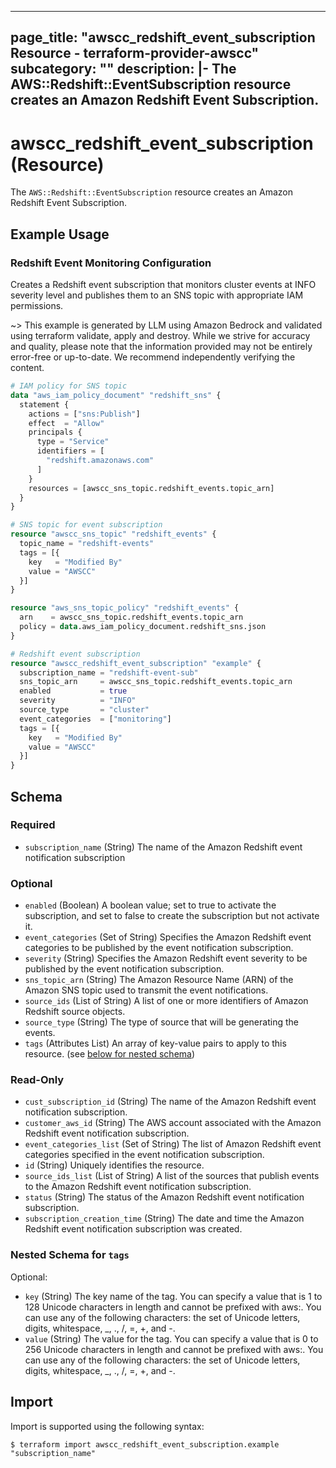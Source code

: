 
---
page_title: "awscc_redshift_event_subscription Resource - terraform-provider-awscc"
subcategory: ""
description: |-
  The AWS::Redshift::EventSubscription resource creates an Amazon Redshift Event Subscription.
---

# awscc_redshift_event_subscription (Resource)

The `AWS::Redshift::EventSubscription` resource creates an Amazon Redshift Event Subscription.

## Example Usage

### Redshift Event Monitoring Configuration

Creates a Redshift event subscription that monitors cluster events at INFO severity level and publishes them to an SNS topic with appropriate IAM permissions.

~> This example is generated by LLM using Amazon Bedrock and validated using terraform validate, apply and destroy. While we strive for accuracy and quality, please note that the information provided may not be entirely error-free or up-to-date. We recommend independently verifying the content.

```terraform
# IAM policy for SNS topic
data "aws_iam_policy_document" "redshift_sns" {
  statement {
    actions = ["sns:Publish"]
    effect  = "Allow"
    principals {
      type = "Service"
      identifiers = [
        "redshift.amazonaws.com"
      ]
    }
    resources = [awscc_sns_topic.redshift_events.topic_arn]
  }
}

# SNS topic for event subscription
resource "awscc_sns_topic" "redshift_events" {
  topic_name = "redshift-events"
  tags = [{
    key   = "Modified By"
    value = "AWSCC"
  }]
}

resource "aws_sns_topic_policy" "redshift_events" {
  arn    = awscc_sns_topic.redshift_events.topic_arn
  policy = data.aws_iam_policy_document.redshift_sns.json
}

# Redshift event subscription
resource "awscc_redshift_event_subscription" "example" {
  subscription_name = "redshift-event-sub"
  sns_topic_arn     = awscc_sns_topic.redshift_events.topic_arn
  enabled           = true
  severity          = "INFO"
  source_type       = "cluster"
  event_categories  = ["monitoring"]
  tags = [{
    key   = "Modified By"
    value = "AWSCC"
  }]
}
```

<!-- schema generated by tfplugindocs -->
## Schema

### Required

- `subscription_name` (String) The name of the Amazon Redshift event notification subscription

### Optional

- `enabled` (Boolean) A boolean value; set to true to activate the subscription, and set to false to create the subscription but not activate it.
- `event_categories` (Set of String) Specifies the Amazon Redshift event categories to be published by the event notification subscription.
- `severity` (String) Specifies the Amazon Redshift event severity to be published by the event notification subscription.
- `sns_topic_arn` (String) The Amazon Resource Name (ARN) of the Amazon SNS topic used to transmit the event notifications.
- `source_ids` (List of String) A list of one or more identifiers of Amazon Redshift source objects.
- `source_type` (String) The type of source that will be generating the events.
- `tags` (Attributes List) An array of key-value pairs to apply to this resource. (see [below for nested schema](#nestedatt--tags))

### Read-Only

- `cust_subscription_id` (String) The name of the Amazon Redshift event notification subscription.
- `customer_aws_id` (String) The AWS account associated with the Amazon Redshift event notification subscription.
- `event_categories_list` (Set of String) The list of Amazon Redshift event categories specified in the event notification subscription.
- `id` (String) Uniquely identifies the resource.
- `source_ids_list` (List of String) A list of the sources that publish events to the Amazon Redshift event notification subscription.
- `status` (String) The status of the Amazon Redshift event notification subscription.
- `subscription_creation_time` (String) The date and time the Amazon Redshift event notification subscription was created.

<a id="nestedatt--tags"></a>
### Nested Schema for `tags`

Optional:

- `key` (String) The key name of the tag. You can specify a value that is 1 to 128 Unicode characters in length and cannot be prefixed with aws:. You can use any of the following characters: the set of Unicode letters, digits, whitespace, _, ., /, =, +, and -.
- `value` (String) The value for the tag. You can specify a value that is 0 to 256 Unicode characters in length and cannot be prefixed with aws:. You can use any of the following characters: the set of Unicode letters, digits, whitespace, _, ., /, =, +, and -.

## Import

Import is supported using the following syntax:

```shell
$ terraform import awscc_redshift_event_subscription.example "subscription_name"
```
